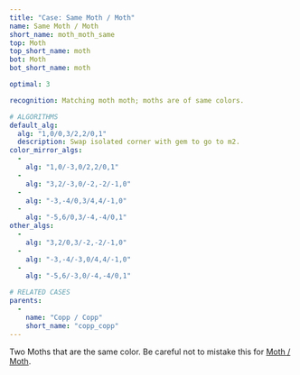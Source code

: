 ```yaml
---
title: "Case: Same Moth / Moth"
name: Same Moth / Moth
short_name: moth_moth_same
top: Moth
top_short_name: moth
bot: Moth
bot_short_name: moth

optimal: 3

recognition: Matching moth moth; moths are of same colors.

# ALGORITHMS
default_alg:
  alg: "1,0/0,3/2,2/0,1"
  description: Swap isolated corner with gem to go to m2.
color_mirror_algs:
  -
    alg: "1,0/-3,0/2,2/0,1"
  -
    alg: "3,2/-3,0/-2,-2/-1,0"
  -
    alg: "-3,-4/0,3/4,4/-1,0"
  -
    alg: "-5,6/0,3/-4,-4/0,1"
other_algs:
  -
    alg: "3,2/0,3/-2,-2/-1,0"
  -
    alg: "-3,-4/-3,0/4,4/-1,0"
  -
    alg: "-5,6/-3,0/-4,-4/0,1"

# RELATED CASES
parents:
  -
    name: "Copp / Copp"
    short_name: "copp_copp"
---
```


Two Moths that are the same color.  Be careful not to mistake this for [Moth / Moth](moth_moth).

